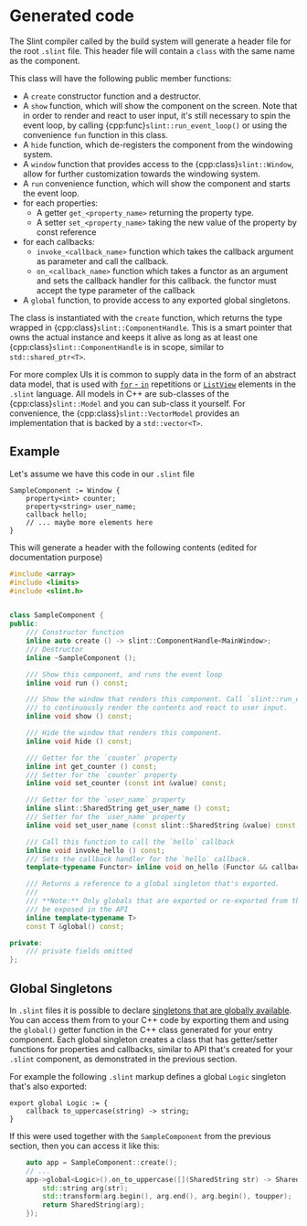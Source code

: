# Generated code

The Slint compiler called by the build system will generate a header file for the root `.slint`
file. This header file will contain a `class` with the same name as the component.

This class will have the following public member functions:

-   A `create` constructor function and a destructor.
-   A `show` function, which will show the component on the screen. Note that in order to render
    and react to user input, it's still necessary to spin the event loop, by calling {cpp:func}`slint::run_event_loop()`
    or using the convenience `fun` function in this class.
-   A `hide` function, which de-registers the component from the windowing system.
-   A `window` function that provides access to the {cpp:class}`slint::Window`, allow for further customization
    towards the windowing system.
-   A `run` convenience function, which will show the component and starts the event loop.
-   for each properties:
    -   A getter `get_<property_name>` returning the property type.
    -   A setter `set_<property_name>` taking the new value of the property by const reference
-   for each callbacks:
    -   `invoke_<callback_name>` function which takes the callback argument as parameter and call the callback.
    -   `on_<callback_name>` function which takes a functor as an argument and sets the callback handler
        for this callback. the functor must accept the type parameter of the callback
-   A `global` function, to provide access to any exported global singletons.

The class is instantiated with the `create` function, which returns the type wrapped in {cpp:class}`slint::ComponentHandle`.
This is a smart pointer that owns the actual instance and keeps it alive as long as at least one {cpp:class}`slint::ComponentHandle`
is in scope, similar to `std::shared_ptr<T>`.

For more complex UIs it is common to supply data in the form of an abstract data model, that is used with
[`for` - `in`](markdown/langref.md#repetition) repetitions or [`ListView`](markdown/widgets.md#listview) elements in the `.slint` language.
All models in C++ are sub-classes of the {cpp:class}`slint::Model` and you can sub-class it yourself. For convenience,
the {cpp:class}`slint::VectorModel` provides an implementation that is backed by a `std::vector<T>`.

## Example

Let's assume we have this code in our `.slint` file

```slint
SampleComponent := Window {
    property<int> counter;
    property<string> user_name;
    callback hello;
    // ... maybe more elements here
}
```

This will generate a header with the following contents (edited for documentation purpose)

```cpp
#include <array>
#include <limits>
#include <slint.h>


class SampleComponent {
public:
    /// Constructor function
    inline auto create () -> slint::ComponentHandle<MainWindow>;
    /// Destructor
    inline ~SampleComponent ();

    /// Show this component, and runs the event loop
    inline void run () const;

    /// Show the window that renders this component. Call `slint::run_event_loop()`
    /// to continuously render the contents and react to user input.
    inline void show () const;

    /// Hide the window that renders this component.
    inline void hide () const;

    /// Getter for the `counter` property
    inline int get_counter () const;
    /// Setter for the `counter` property
    inline void set_counter (const int &value) const;

    /// Getter for the `user_name` property
    inline slint::SharedString get_user_name () const;
    /// Setter for the `user_name` property
    inline void set_user_name (const slint::SharedString &value) const;

    /// Call this function to call the `hello` callback
    inline void invoke_hello () const;
    /// Sets the callback handler for the `hello` callback.
    template<typename Functor> inline void on_hello (Functor && callback_handler) const;

    /// Returns a reference to a global singleton that's exported.
    ///
    /// **Note:** Only globals that are exported or re-exported from the main .slint file will
    /// be exposed in the API
    inline template<typename T>
    const T &global() const;

private:
    /// private fields omitted
};
```

## Global Singletons

In `.slint` files it is possible to declare [singletons that are globally available](markdown/langref.md#global-singletons).
You can access them from to your C++ code by exporting them and using the `global()` getter function in the
C++ class generated for your entry component. Each global singleton creates a class that has getter/setter functions
for properties and callbacks, similar to API that's created for your `.slint` component, as demonstrated in the previous section.

For example the following `.slint` markup defines a global `Logic` singleton that's also exported:

```slint,ignore
export global Logic := {
    callback to_uppercase(string) -> string;
}
```

If this were used together with the `SampleComponent` from the previous section, then you can access it
like this:

```cpp
    auto app = SampleComponent::create();
    // ...
    app->global<Logic>().on_to_uppercase([](SharedString str) -> SharedString {
        std::string arg(str);
        std::transform(arg.begin(), arg.end(), arg.begin(), toupper);
        return SharedString(arg);
    });
```
